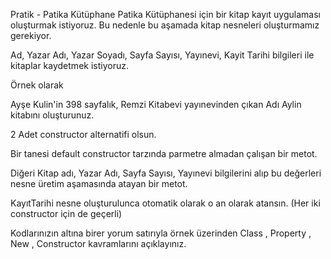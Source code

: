 ﻿Pratik - Patika Kütüphane
Patika Kütüphanesi için bir kitap kayıt uygulaması oluşturmak istiyoruz. Bu nedenle bu aşamada kitap nesneleri oluşturmamız gerekiyor.

Ad, Yazar Adı, Yazar Soyadı, Sayfa Sayısı, Yayınevi, Kayit Tarihi bilgileri ile kitaplar kaydetmek istiyoruz.


Örnek olarak

Ayşe Kulin'in 398 sayfalık, Remzi Kitabevi yayınevinden çıkan Adı Aylin kitabını oluşturunuz.

2 Adet constructor alternatifi olsun.

Bir tanesi default constructor tarzında parmetre almadan çalışan bir metot.

Diğeri Kitap adı, Yazar Adı, Sayfa Sayısı, Yayınevi  bilgilerini alıp bu değerleri nesne üretim aşamasında atayan bir metot.

KayıtTarihi nesne oluşturulunca otomatik olarak o an olarak atansın. (Her iki constructor için de geçerli)

Kodlarınızın altına birer yorum satırıyla örnek üzerinden Class , Property , New , Constructor kavramlarını açıklayınız.